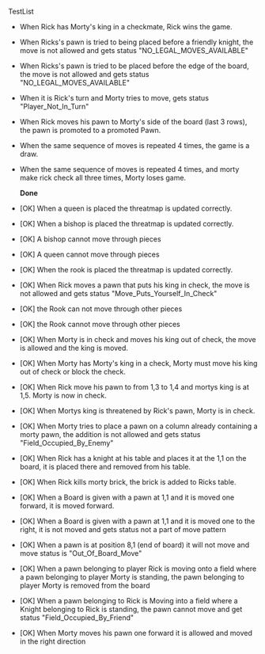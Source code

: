 TestList
* When Rick has Morty's king in a checkmate, Rick wins the game.
* When Ricks's pawn is tried to being placed before a friendly knight, the move is not allowed and gets status "NO_LEGAL_MOVES_AVAILABLE"
* When Ricks's pawn is tried to be placed before the edge of the board, the move is not allowed and gets status "NO_LEGAL_MOVES_AVAILABLE"
* When it is Rick's turn and Morty tries to move, gets status "Player_Not_In_Turn"
* When Rick moves his pawn to Morty's side of the board (last 3 rows), the pawn is promoted to a promoted Pawn.
* When the same sequence of moves is repeated 4 times, the game is a draw.
* When the same sequence of moves is repeated 4 times, and morty make rick check all three times, Morty loses game.



  **Done**

* [OK] When a queen is placed the threatmap is updated correctly.
* [OK] When a bishop is placed the threatmap is updated correctly.
* [OK] A bishop cannot move through pieces
* [OK] A queen cannot move through pieces
* [OK] When the rook is placed the threatmap is updated correctly.
* [OK] When Rick moves a pawn that puts his king in check, the move is not allowed and gets status "Move_Puts_Yourself_In_Check"
* [OK] the Rook can not move through other pieces
* [OK] the Rook cannot move through other pieces
* [OK] When Morty is in check and moves his king out of check, the move is allowed and the king is moved.
* [OK] When Morty has Morty's king in a check, Morty must move his king out of check or block the check.
* [OK] When Rick move his pawn to from 1,3 to 1,4 and mortys king is at 1,5. Morty is now in check.
* [OK] When Mortys king is threatened by Rick's pawn, Morty is in check.
* [OK] When Morty tries to place a pawn on a column already containing a morty pawn, the addition is not allowed and gets status "Field_Occupied_By_Enemy"
* [OK] When Rick has a knight at his table and places it at the 1,1 on the board, it is placed there and removed from his table.
* [OK] When Rick kills morty brick, the brick is added to Ricks table.
* [OK] When a Board is given with a pawn at 1,1 and it is moved one forward, it is moved forward.
* [OK] When a Board is given with a pawn at 1,1 and it is moved one to the right, it is not moved and gets status not a part of move pattern
* [OK] When a pawn is at position 8,1 (end of board) it will not move and move status is "Out_Of_Board_Move"
* [OK] When a pawn belonging to player Rick is moving onto a field where a pawn belonging to player Morty is standing, the pawn belonging to player Morty is removed from the board
* [OK] When a pawn belonging to Rick is Moving into a field where a Knight belonging to Rick is standing, the pawn cannot move and get status "Field_Occupied_By_Friend"
* [OK] When Morty moves his pawn one forward it is allowed and moved in the right direction

